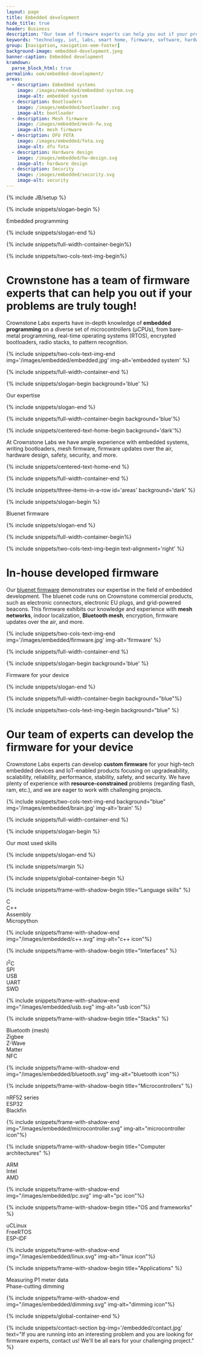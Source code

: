 ```yaml
---
layout: page
title: Embedded development
hide_title: true
header: Business
description: "Our team of firmware experts can help you out if your problems are truly tough"
keywords: "technology, iot, labs, smart home, firmware, software, hardware, embedded"
group: [navigation, navigation-oem-footer]
background-image: embedded-development.jpeg
banner-caption: Embedded development
kramdown:
  parse_block_html: true
permalink: oem/embedded-development/
areas: 
  - description: Embedded systems
    image: /images/embedded/embedded-system.svg
    image-alt: embedded system
  - description: Bootloaders
    image: /images/embedded/bootloader.svg
    image-alt: bootloader
  - description: Mesh firmware
    image: /images/embedded/mesh-fw.svg
    image-alt: mesh firmware
  - description: DFU FOTA
    image: /images/embedded/fota.svg
    image-alt: dfu fota
  - description: Hardware design
    image: /images/embedded/hw-design.svg
    image-alt: hardware design
  - description: Security
    image: /images/embedded/security.svg
    image-alt: security
---
```


{% include JB/setup %}



{% include snippets/slogan-begin %}

Embedded programming

{% include snippets/slogan-end %}


{% include snippets/full-width-container-begin%}

{% include snippets/two-cols-text-img-begin%}

# Crownstone has a team of firmware experts that can help you out if your problems are truly tough!


Crownstone Labs experts have in-depth knowledge of **embedded programming** on a diverse set of microcontrollers (µCPUs), from bare-metal programming, real-time operating systems (RTOS), encrypted bootloaders, radio stacks, to pattern recognition.  

{% include snippets/two-cols-text-img-end img='/images/embedded/embedded.jpg' img-alt='embedded system' %}

{% include snippets/full-width-container-end %}



{% include snippets/slogan-begin background='blue' %}

Our expertise

{% include snippets/slogan-end %}


{% include snippets/full-width-container-begin background='blue'%}

{% include snippets/centered-text-home-begin background='dark'%}

At Crownstone Labs we have ample experience with embedded systems, writing bootloaders, mesh firmware, firmware updates over the air, hardware design, safety, security, and more.

{% include snippets/centered-text-home-end %}

{% include snippets/full-width-container-end %}


{% include snippets/three-items-in-a-row  id='areas' background='dark' %}



{% include snippets/slogan-begin %}

Bluenet firmware

{% include snippets/slogan-end %}


{% include snippets/full-width-container-begin%}

{% include snippets/two-cols-text-img-begin  text-alignment='right' %}

# In-house developed firmware

Our [bluenet firmware](https://github.com/crownstone/bluenet/) demonstrates our expertise in the field of embedded development. The bluenet code runs on Crownstone commercial products, such as electronic connectors, electronic EU plugs, and grid-powered beacons. This firmware exhibits our knowledge and experience with **mesh networks**, indoor localization, **Bluetooth mesh**, encryption, firmware updates over the air, and more.   

{% include snippets/two-cols-text-img-end img='/images/embedded/firmware.jpg' img-alt='firmware' %}

{% include snippets/full-width-container-end %}



{% include snippets/slogan-begin background='blue' %}

Firmware for your device

{% include snippets/slogan-end %}


{% include snippets/full-width-container-begin background="blue"%}

{% include snippets/two-cols-text-img-begin background="blue" %}

# Our team of experts can develop the    firmware for your device 

Crownstone Labs experts can develop **custom firmware** for your high-tech embedded devices and IoT-enabled products focusing on upgradeability, scalability, reliability, performance, stability, safety, and security. We have plenty of experience with **resource-constrained** problems (regarding flash, ram, etc.), and we are eager to work with challenging projects. 

{% include snippets/two-cols-text-img-end background="blue" img='/images/embedded/brain.jpg' img-alt='brain' %}

{% include snippets/full-width-container-end %}



{% include snippets/slogan-begin %}

Our most used skills

{% include snippets/slogan-end %}


{% include snippets/margin %}


{% include snippets/global-container-begin %}

{% include snippets/frame-with-shadow-begin title="Language skills" %}

C  
C++  
Assembly  
Micropython  

{% include snippets/frame-with-shadow-end img="/images/embedded/c++.svg" img-alt="c++ icon"%}


{% include snippets/frame-with-shadow-begin title="Interfaces" %}

I<sup>2</sup>C  
SPI  
USB  
UART  
SWD  

{% include snippets/frame-with-shadow-end img="/images/embedded/usb.svg" img-alt="usb icon"%}


{% include snippets/frame-with-shadow-begin title="Stacks" %}
 
Bluetooth (mesh)  
Zigbee  
Z-Wave  
Matter  
NFC  

{% include snippets/frame-with-shadow-end img="/images/embedded/bluetooth.svg" img-alt="bluetooth icon"%}


{% include snippets/frame-with-shadow-begin title="Microcontrollers" %}
 
nRF52 series  
ESP32  
Blackfin  

{% include snippets/frame-with-shadow-end img="/images/embedded/microcontroller.svg" img-alt="microcontroller icon"%}


{% include snippets/frame-with-shadow-begin title="Computer architectures" %}
 
ARM  
Intel  
AMD  

{% include snippets/frame-with-shadow-end img="/images/embedded/pc.svg" img-alt="pc icon"%}


{% include snippets/frame-with-shadow-begin title="OS and frameworks" %}
 
uCLinux  
FreeRTOS  
ESP-IDF  

{% include snippets/frame-with-shadow-end img="/images/embedded/linux.svg" img-alt="linux icon"%}


{% include snippets/frame-with-shadow-begin title="Applications" %}
 
Measuring P1 meter data  
Phase-cutting dimming  

{% include snippets/frame-with-shadow-end img="/images/embedded/dimming.svg" img-alt="dimming icon"%}



{% include snippets/global-container-end %}



{% include snippets/contact-section bg-img='/embedded/contact.jpg' text="If you are running into an interesting problem and you are looking for firmware experts, contact us! We'll be all ears for your challenging project." %}
